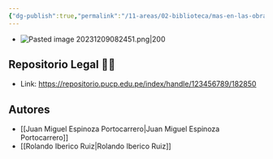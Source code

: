```yaml
---
{"dg-publish":true,"permalink":"/11-areas/02-biblioteca/mas-en-las-obras-que-en-las-palabras/","noteIcon":""}
---
```


- ![Pasted image 20231209082451.png|200](/img/user/11%20%C3%81reas%20%E2%9A%99/02%20Biblioteca/%F0%9F%92%BE%20Adjuntos/Pasted%20image%2020231209082451.png)
## Repositorio Legal 🤸‍♂️
- Link: https://repositorio.pucp.edu.pe/index/handle/123456789/182850
## Autores
- [[Juan Miguel Espinoza Portocarrero\|Juan Miguel Espinoza Portocarrero]]
- [[Rolando Iberico Ruiz\|Rolando Iberico Ruiz]]
